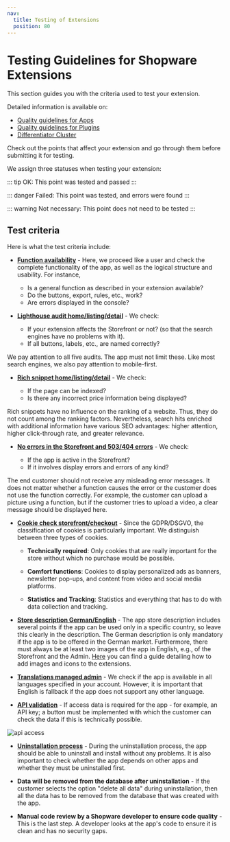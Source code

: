 ```yaml
---
nav:
  title: Testing of Extensions
  position: 80
---
```


# Testing Guidelines for Shopware Extensions

This section guides you with the criteria used to test your extension. 

Detailed information is available on:
* [Quality guidelines for Apps](./app-quality-guide.html)
* [Quality guidelines for Plugins](./plugin-quality-guide.html)
* [Differentiator Cluster](./differentiator-clusters.html)

Check out the points that affect your extension and go through them before submitting it for testing.

We assign three statuses when testing your extension:

::: tip
OK: This point was tested and passed
:::

::: danger
Failed: This point was tested, and errors were found
:::

::: warning
Not necessary: This point does not need to be tested
:::

## Test criteria

Here is what the test criteria include:

* **[Function availability](../store/quality-guidelines-apps/#every-app-based-on-the-app-system)** - Here, we proceed like a user and check the complete functionality of the app, as well as the logical structure and usability. For instance,

    * Is a general function as described in your extension available?
    * Do the buttons, export, rules, etc., work?
    * Are errors displayed in the console?

* **[Lighthouse audit home/listing/detail](../store/quality-guidelines-apps/#frontend-apps)** - We check:

    * If your extension affects the Storefront or not?  (so that the search engines have no problems with it).
    * If all buttons, labels, etc., are named correctly?

We pay attention to all five audits. The app must not limit these. Like most search engines, we also pay attention to mobile-first.

* **[Rich snippet home/listing/detail](../store/quality-guidelines-apps/#template-tests)** - We check:

    * If the page can be indexed?
    * Is there any incorrect price information being displayed?

Rich snippets have no influence on the ranking of a website. Thus, they do not count among the ranking factors. Nevertheless, search hits enriched with additional information have various SEO advantages: higher attention, higher click-through rate, and greater relevance.

* **[No errors in the Storefront and 503/404 errors](../store/quality-guidelines-apps/#error-messages-must-be-entered-in-the-event-log)** - We check:

    * If the app is active in the Storefront?
    * If it involves display errors and errors of any kind?

The end customer should not receive any misleading error messages. It does not matter whether a function causes the error or the customer does not use the function correctly. For example, the customer can upload a picture using a function, but if the customer tries to upload a video, a clear message should be displayed here.

* **[Cookie check storefront/checkout](../store/quality-guidelines-apps/#register-a-cookie-to-the-cookie-consent-manager)** - Since the GDPR/DSGVO, the classification of cookies is particularly important. We distinguish between three types of cookies.

    * **Technically required**: Only cookies that are really important for the store without which no purchase would be possible.

    * **Comfort functions**: Cookies to display personalized ads as banners, newsletter pop-ups, and content from video and social media platforms.

    * **Statistics and Tracking**: Statistics and everything that has to do with data collection and tracking.

* **[Store description German/English](../store/quality-guidelines-apps/#app-descriptions-in-your-shopware-account)** - The app store description includes several points if the app can be used only in a specific country, so leave this clearly in the description. The German description is only mandatory if the app is to be offered in the German market. Furthermore, there must always be at least two images of the app in English, e.g., of the Storefront and the Admin. [Here](https://docs.shopware.com/en/account-en/adding-pictures-and-icons/how-to) you can find a guide detailing how to add images and icons to the extensions.

* **[Translations managed admin](../store/quality-guidelines-apps/#fallback-language)** - We check if the app is available in all languages specified in your account. However, it is important that English is fallback if the app does not support any other language.

* **[API validation](../store/quality-guidelines-apps/#api-or-payment-apps)** - If access data is required for the app - for example, an API key; a button must be implemented with which the customer can check the data if this is technically possible.

![api access](../../../../assets/guidelines-test-store-apiValidation.png)

* **[Uninstallation process](../store/quality-guidelines-apps/#extension-manager)** - During the uninstallation process, the app should be able to uninstall and install without any problems. It is also important to check whether the app depends on other apps and whether they must be uninstalled first.

* **Data will be removed from the database after uninstallation** - If the customer selects the option "delete all data" during uninstallation, then all the data has to be removed from the database that was created with the app.

* **Manual code review by a Shopware developer to ensure code quality** - This is the last step. A developer looks at the app's code to ensure it is clean and has no security gaps.
